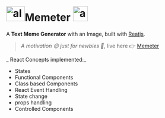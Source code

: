 # <img src="https://t0.rbxcdn.com/dd98944e7bdc52bf4e96e9f8a5e0e3dd" alt="alt text" width="50" height="40">Memeter <img src="https://www.freepngimg.com/thumb/internet_meme/3-2-troll-face-meme-png-thumb.png" alt="alt text" width="40" height="40">
A **Text Meme Generator** with an Image, built with [Reatjs](https://reactjs.org/).

> *_A motivation :blush: just for newbies :japanese_ogre:_*, live here :point_right: [Memeter](https://mrafrazkhan.github.io/memeter/)

_ React Concepts implemented:_
* States
* Functional Components
* Class based Components
* React Event Handling
* State change
* props handling
* Controlled Components
